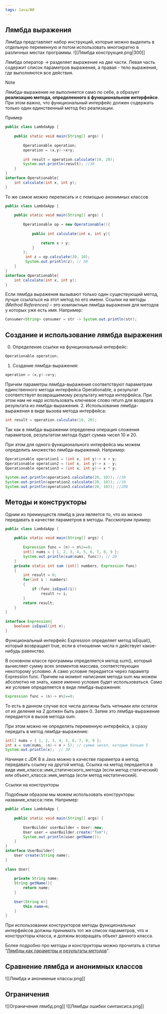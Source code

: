 ```yaml
---
tags: Java/ФИ
--- 
```

## Лямбда выражения
Лямбда представляет набор инструкций, которые можно выделить в отдельную переменную и потом использовать многократно в различных местах программы.
![[Лямбда конструкция.png|300]]

Лямбда оператор -> разделяет выражение на две части. Левая часть содержит список параметров выражения, а правая - тело выражения, где выполняются все действия.
> [!NOTE]
> Лямбда-выражение не выполняется само по себе, а образует **реализацию метода, определенного в функциональном интерфейсе**. При этом важно, что функциональный интерфейс должен содержать только один единственный метод без реализации.

Пример
```java
public class LambdaApp {
 
    public static void main(String[] args) {
         
        Operationable operation;
        operation = (x,y)->x+y;
         
        int result = operation.calculate(10, 20);
        System.out.println(result); //30
    }   
}
interface Operationable{
    int calculate(int x, int y);
}
```

То же самое можно переписать и с помощью анонимных классов
```java
public class LambdaApp {
 
    public static void main(String[] args) {
         
        Operationable op = new Operationable(){
         
            public int calculate(int x, int y){
             
                return x + y;
            }
        };
         int z = op.calculate(20, 10);
         System.out.println(z); // 30
    }   
}
interface Operationable{
    int calculate(int x, int y);
}
```
Если лямбда выражения вызывают только один существующий метод, лучше ссылаться на этот метод по его имени. Ссылки на методы (_Method References)_ – это компактные лямбда выражения для методов у которых уже есть имя. Например:

```java
Consumer<String> consumer = str -> System.out.println(str);
```
## Создание и использование лямбда выражения
0. Определение ссылки на функциональный интерфейс:

```java
Operationable operation;
```

1. Создание лямбда-выражения:

```java
operation = (x,y)->x+y;
```

Причем параметры лямбда-выражения соответствуют параметрам единственного метода интерфейса Operationable, а результат соответствует возвращаемому результату метода интерфейса. При этом нам не надо использовать ключевое слово return для возврата результата из лямбда-выражения.
2. Использование лямбда-выражения в виде вызова метода интерфейса:

```java
int result = operation.calculate(10, 20);
```

Так как в лямбда-выражении определена операция сложения параметров, результатом метода будет сумма чисел 10 и 20.

При этом для одного функционального интерфейса мы можем определить множество лямбда-выражений. Например:

```java
Operationable operation1 = (int x, int y)-> x + y;
Operationable operation2 = (int x, int y)-> x - y;
Operationable operation3 = (int x, int y)-> x * y;
         
System.out.println(operation1.calculate(20, 10)); //30
System.out.println(operation2.calculate(20, 10)); //10
System.out.println(operation3.calculate(20, 10)); //200
```

## Методы и конструкторы
Одним из преимуществ лямбд в java является то, что их можно передавать в качестве параметров в методы. Рассмотрим пример:

```java
public class LambdaApp {
 
    public static void main(String[] args) {
         
        Expression func = (n)-> n%2==0;
        int[] nums = { 1, 2, 3, 4, 5, 6, 7, 8, 9 };
        System.out.println(sum(nums, func)); // 20
    } 
    private static int sum (int[] numbers, Expression func)
    {
        int result = 0;
        for(int i : numbers)
        {
            if (func.isEqual(i))
                result += i;
        }
        return result;
    }
}
 
interface Expression{
    boolean isEqual(int n);
}
```

Функциональный интерфейс Expression определяет метод isEqual(), который возвращает true, если в отношении числа n действует какое-нибудь равенство.

В основном классе программы определяется метод sum(), который вычисляет сумму всех элементов массива, соответствующих некоторому условию. А само условие передается через параметр Expression func. Причем на момент написания метода sum мы можем абсолютно не знать, какое именно условие будет использоваться. Само же условие определяется в виде лямбда-выражения:

```java
Expression func = (n)-> n%2==0;
```

То есть в данном случае все числа должны быть четными или остаток от их деления на 2 должен быть равен 0. Затем это лямбда-выражение передается в вызов метода sum.

При этом можно не определять переменную интерфейса, а сразу передать в метод лямбда-выражение:

```java
int[] nums = { 1, 2, 3, 4, 5, 6, 7, 8, 9 };
int x = sum(nums, (n)-> n > 5); // сумма чисел, которые больше 5
System.out.println(x);  // 30
```

Начиная с JDK 8 в Java можно в качестве параметра в метод передавать ссылку на другой метод. Ссылка на метод передается в виде имя_класса::имя_статического_метода (если метод статический) или объект_класса::имя_метода (если метод нестатический).

 Ссылки на конструкторы

Подобным образом мы можем использовать конструкторы: название_класса::new. Например:

```java
public class LambdaApp {
 
    public static void main(String[] args) {
         
        UserBuilder userBuilder = User::new;
        User user = userBuilder.create("Tom");
        System.out.println(user.getName());
    }
}
interface UserBuilder{
    User create(String name);
}
 
class User{
     
    private String name;
    String getName(){
        return name;
    }
     
    User(String n){
        this.name=n;
    }
}
```

При использовании конструкторов методы функциональных интерфейсов должны принимать тот же список параметров, что и конструкторы класса, и должны возвращать объект данного класса.

Более подробно про методы и конструкторы можно прочитать в статье “[Лямбды как параметры и результаты методов](https://metanit.com/java/tutorial/9.2.php)”.

## Сравнение лямбда и анонимных классов

![[Лямбда и анонимные классы.png]]
## Ограничения 
![[Ограничения лямбд.png]]
![[Лямбды ошибки синтаксиса.png]]
